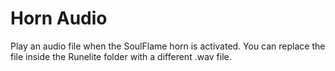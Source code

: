 # Horn Audio
Play an audio file when the SoulFlame horn is activated. You can replace the file inside the Runelite folder with a different .wav file.

